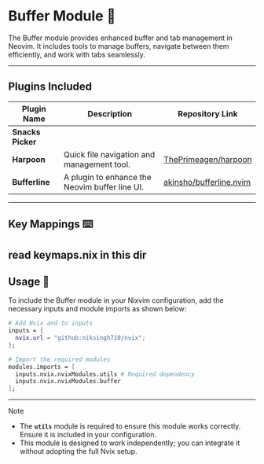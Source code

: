 # Buffer Module 📁

The Buffer module provides enhanced buffer and tab management in Neovim. It includes tools to manage buffers, navigate between them efficiently, and work with tabs seamlessly.

---

## Plugins Included

| Plugin Name       | Description                                     | Repository Link                                                   |
|-------------------|-------------------------------------------------|------------------------------------------------------------------|
| **Snacks Picker**|                                               |                                                                |
| **Harpoon**       | Quick file navigation and management tool.      | [ThePrimeagen/harpoon](https://github.com/ThePrimeagen/harpoon)  |
| **Bufferline**    | A plugin to enhance the Neovim buffer line UI.  | [akinsho/bufferline.nvim](https://github.com/akinsho/bufferline.nvim) |

---

## Key Mappings ⌨️

read keymaps.nix in this dir
---

## Usage 🚀

To include the Buffer module in your Nixvim configuration, add the necessary inputs and module imports as shown below:

```nix
# Add Nvix and to inputs
inputs = {
  nvix.url = "github:niksingh710/nvix";
};

# Import the required modules
modules.imports = [
  inputs.nvix.nvixModules.utils # Required dependency
  inputs.nvix.nvixModules.buffer
];
```

---

> [!NOTE]
> - The **`utils`** module is required to ensure this module works correctly. Ensure it is included in your configuration.
> - This module is designed to work independently; you can integrate it without adopting the full Nvix setup.
